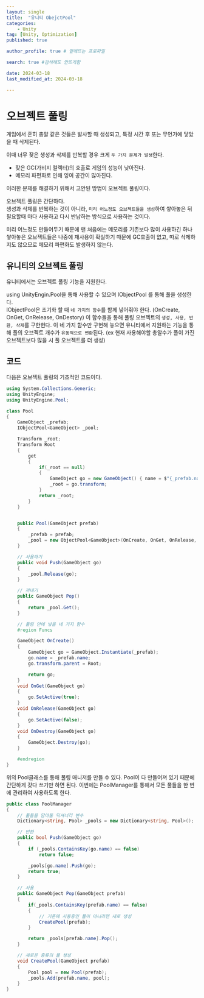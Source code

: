 ```yaml
---
layout: single
title:  "유니티 ObejctPool"
categories: 
    - Unity
tag: [Unity, Optimization]
published: true

author_profile: true # 옆에뜨는 프로파일

search: true #검색해도 안뜨게함

date: 2024-03-18
last_modified_at: 2024-03-18

---
```


# 오브젝트 풀링
게임에서 흔히 총알 같은 것들은 발사할 때 생성되고, 특정 시간 후 또는 무언가에 닿았을 때 삭제된다.

이때 너무 잦은 생성과 삭제를 반복할 경우 크게 `두 가지 문제가 발생`한다.

- 잦은 GC(가비지 컬렉터)의 호출로 게임의 성능이 낮아진다.
- 메모리 파편화로 인해 잉여 공간이 많아진다.

이러한 문제를 해결하기 위해서 고안된 방법이 오브젝트 풀링이다.

오브젝트 풀링은 간단하다.<br>
생성과 삭제를 반복하는 것이 아니라, `미리 어느정도 오브젝트들을 생성`하여 쌓아놓은 뒤 <br>
필요할때 마다 사용하고 다시 반납하는 방식으로 사용하는 것이다.

미리 어느정도 만들어두기 때문에 맨 처음에는 메모리를 기존보다 많이 사용하긴 하나 <br>
쌓아놓은 오브젝트들은 나중에 재사용이 확실하기 때문에 GC호출이 없고, 따로 삭제하지도 않으므로 메모리 파편화도 발생하지 않는다.


## 유니티의 오브젝트 풀링
유니티에서는 오브젝트 풀링 기능을 지원한다.

using UnityEngin.Pool을 통해 사용할 수 있으며 IObjectPool 를 통해 풀을 생성한다.<br>
IObjectPool은 초기화 할 때 `네 가지의 함수`를 함께 넣어줘야 한다. (OnCreate, OnGet, OnRelease, OnDestory)
이 함수들을 통해 풀링 오브젝트의 `생성, 사용, 반환, 삭제`를 구한현다.
이 네 가지 함수만 구현해 놓으면 유니티에서 지원하는 기능을 통해 풀의 오브젝트 개수가 `유동적으로 변환`된다. (ex 현재 사용해야할 총알수가 풀이 가진 오브젝트보다 많을 시 풀 오브젝트를 더 생성)


## 코드
다음은 오브젝트 풀링의 기초적인 코드이다.

```cs
using System.Collections.Generic;
using UnityEngine;
using UnityEngine.Pool;

class Pool
{
    GameObject _prefab;
    IObjectPool<GameObject> _pool;

    Transform _root;
    Transform Root
    {
        get
        {
            if(_root == null)
            {
                GameObject go = new GameObject() { name = $"{_prefab.name}Root" };
                _root = go.transform;
            }
            return _root;
        }
    }


    public Pool(GameObject prefab)
    {
        _prefab = prefab;
        _pool = new ObjectPool<GameObject>(OnCreate, OnGet, OnRelease, OnDestroy);
    }

    // 사용하기
    public void Push(GameObject go)
    {
        _pool.Release(go);
    }

    // 꺼내기
    public GameObject Pop()
    {
        return _pool.Get();
    }

    // 풀링 안에 넣을 네 가지 함수
    #region Funcs   

    GameObject OnCreate()
    {
        GameObject go = GameObject.Instantiate(_prefab);
        go.name = _prefab.name;
        go.transform.parent = Root;

        return go;
    }
    void OnGet(GameObject go)
    {
        go.SetActive(true);
    }
    void OnRelease(GameObject go)
    {
        go.SetActive(false);
    }
    void OnDestroy(GameObject go)
    {
        GameObject.Destroy(go);
    }

    #endregion
}
```


위의 Pool클래스를 통해 풀링 매니저를 만들 수 있다. Pool이 다 만들어져 있기 때문에
간단하게 갖다 쓰기만 하면 된다. 이번에는 PoolManager를 통해서 모든 풀들을 한 번에
관리하여 사용하도록 한다.

```cs
public class PoolManager
{
    // 풀들을 담아둘 딕셔너리 변수
    Dictionary<string, Pool> _pools = new Dictionary<string, Pool>(); 

    // 반환
    public bool Push(GameObject go)
    {
        if (_pools.ContainsKey(go.name) == false)
            return false;

        _pools[go.name].Push(go);
        return true;
    }

    // 사용
    public GameObject Pop(GameObject prefab)
    {
        if(_pools.ContainsKey(prefab.name) == false)
        {
            // 기존에 사용중인 풀이 아니라면 새로 생성 
            CreatePool(prefab);
        }

        return _pools[prefab.name].Pop();
    }

    // 새로운 종류의 풀 생성
    void CreatePool(GameObject prefab)
    {
        Pool pool = new Pool(prefab);
        _pools.Add(prefab.name, pool);
    }
}
```


